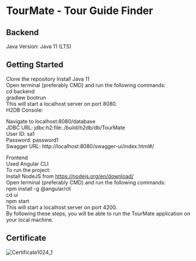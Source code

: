 # TourMate - Tour Guide Finder

## Backend
Java Version: Java 11 (LTS)

## Getting Started

Clone the repository
Install Java 11 <br>
Open terminal (preferably CMD) and run the following commands: <br>
cd backend <br>
gradlew bootrun <br>
This will start a localhost server on port 8080. <br>
H2DB Console: <br>

Navigate to localhost:8080/database <br>
JDBC URL: jdbc:h2:file:./build/h2db/db/TourMate <br>
User ID: sa1 <br>
Password: password1 <br>
Swagger URL: http://localhost:8080/swagger-ui/index.html#/ <br>

Frontend <br>
Used Angular CLI <br>
To run the project: <br>
Install NodeJS from https://nodejs.org/en/download/ <br>
Open terminal (preferably CMD) and run the following commands: <br>
npm install -g @angular/cli <br>
cd ui <br>
npm start <br>
This will start a localhost server on port 4200. <br>
By following these steps, you will be able to run the TourMate application on your local machine. <br>


## Certificate 
![Certificate1024_1](https://github.com/ABBEY-H1/TourMate/assets/98225132/db1a5970-148e-40a6-ae5b-218ef4abe12e)
